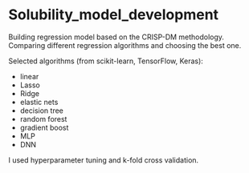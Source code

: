 # Solubility_model_development
Building regression model based on the CRISP-DM methodology. Comparing different regression algorithms and choosing the best one.

Selected algorithms (from scikit-learn, TensorFlow, Keras):
- linear
- Lasso
- Ridge
- elastic nets
- decision tree
- random forest 
- gradient boost
- MLP
- DNN

I used hyperparameter tuning and k-fold cross validation. 
